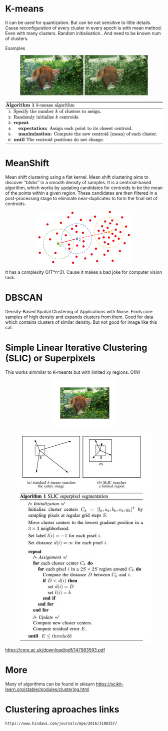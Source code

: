 # K-means

It can be used for quantization.
But can be not sensitive to little details. Cause reconfiguration of every cluster in every epoch is with mean method. Even with many clusters. Random initialisation.. And need to be known num of clusters.

Examples

<p align="center"> 
<img src="cat.jpg" width = 40% />  <img src="cat_res.png" width = 40% /> 
</p>

<p align="center"> <img src="k-means.jpg"  /></p>

# MeanShift

Mean shift clustering using a flat kernel.
Mean shift clustering aims to discover “blobs” in a smooth density of samples. It is a centroid-based algorithm, which works by updating candidates for centroids to be the mean of the points within a given region. These candidates are then filtered in a post-processing stage to eliminate near-duplicates to form the final set of centroids.

<p align="center"> <img src="mean-shift.png"  /></p>

It has a complexity O(T*n^2). Cause it makes a bad joke for computer vision task.


# DBSCAN 

Density-Based Spatial Clustering of Applications with Noise. Finds core samples of high density and expands clusters from them. Good for data which contains clusters of similar density.
But not good for image like this cat.

# Simple Linear Iterative Clustering (SLIC) or Superpixels

This works simmilar to K-meants but with limited xy regions.  O(N)

<p align="center"> <img src="superpixels_5_segments.png"  width = 40% /></p>
<p align="center"> <img src="slic.jpg"  /></p>

https://core.ac.uk/download/pdf/147983593.pdf

# More

Many of algorithms can be found in sklearn https://scikit-learn.org/stable/modules/clustering.html

# Clustering aproaches links

```
https://www.hindawi.com/journals/mpe/2016/3180357/
```
